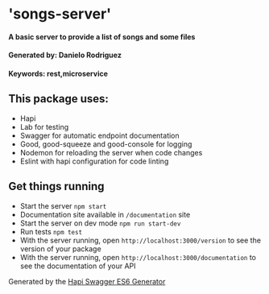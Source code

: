 # 'songs-server'
#### A basic server to provide a list of songs and some files
#### Generated by: Danielo Rodriguez
#### Keywords: rest,microservice

## This package uses:

* Hapi
* Lab for testing
* Swagger for automatic endpoint documentation
* Good, good-squeeze and good-console for logging
* Nodemon for reloading the server when code changes
* Eslint with hapi configuration for code linting

## Get things running

* Start the server `npm start`
* Documentation site available in `/documentation` site
* Start the server on dev mode `npm run start-dev` 
* Run tests `npm test`
* With the server running, open `http://localhost:3000/version` to see the version of your package
* With the server running, open `http://localhost:3000/documentation` to see the documentation of your API

Generated by the [Hapi Swagger ES6 Generator](https://github.com/danielo515/generator-hapi-swagger-es6)
